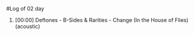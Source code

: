 #Log of 02 day

1. [00:00] Deftones - B-Sides & Rarities - Change (In the House of Flies) (acoustic)
